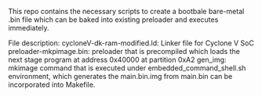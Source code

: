This repo contains the necessary scripts to create a bootbale bare-metal .bin file
which can be baked into existing preloader and executes immediately.

File description:
cycloneV-dk-ram-modified.ld: 
    Linker file for Cyclone V SoC
preloader-mkpimage.bin: 
    preloader that is precompiled which loads the next stage program at address 0x40000 at partition 0xA2
gen_img:
    mkimage command that is executed under embedded_command_shell.sh environment, which generates the main.bin.img from main.bin
    can be incorporated into Makefile.
